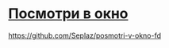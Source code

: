 # [Посмотри в окно](https://github.com/Seplaz/posmotri-v-okno-fd)

https://github.com/Seplaz/posmotri-v-okno-fd